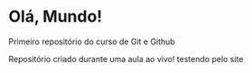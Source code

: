 # Olá, Mundo!
 Primeiro repositório do curso de Git e  Github

 Repositório criado durante uma aula ao vivo!
testendo pelo site
